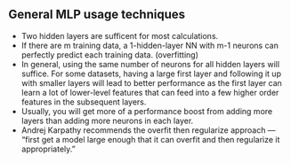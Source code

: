## General MLP usage techniques
- Two hidden layers are sufficent for most calculations.
- If there are m training data, a 1-hidden-layer NN with m-1 neurons can perfectly predict each training data. (overfitting)
- In general, using the same number of neurons for all hidden layers will suffice. For some datasets, having a large first layer and following it up with smaller layers will lead to better performance as the first layer can learn a lot of lower-level features that can feed into a few higher order features in the subsequent layers.
- Usually, you will get more of a performance boost from adding more layers than adding more neurons in each layer.
- Andrej Karpathy recommends the overfit then regularize approach — “first get a model large enough that it can overfit and then regularize it appropriately.”
